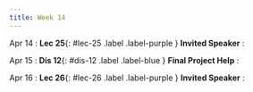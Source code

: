 ```yaml
---
title: Week 14
---
```


Apr 14
: **Lec 25**{: #lec-25 .label .label-purple } **Invited Speaker**
: &nbsp;


Apr 15
: **Dis 12**{: #dis-12 .label .label-blue } **Final Project Help**
: &nbsp;


Apr 16
: **Lec 26**{: #lec-26 .label .label-purple } **Invited Speaker**
: &nbsp;

